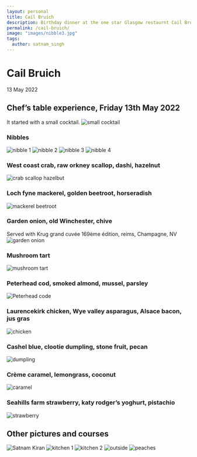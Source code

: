 ```yaml
---
layout: personal
title: Cail Bruich
description: Birthday dinner at the one star Glasgow restaurnt Cail Bruich.
permalink: /cail-bruich/
image: "images/nibble3.jpg"
tags:
  author: satnam_singh
---
```

# Cail Bruich
13 May 2022

## Chef’s table experience, Friday 13th May 2022

It started with a small cocktail.
![small cocktail](/images/large-cocktail.jpg)

### Nibbles
![nibble 1](/images/cb-nibble1.jpg)
![nibble 2](/images/cb-nibble2.jpg)
![nibble 3](/images/cb-nibble3.jpg)
![nibble 4](/images/cb-nibble4.jpg)

### West coast crab, raw orkney scallop, dashi, hazelnut
![crab scallop hazelbut](/images/crab-scallop-hazelnut.jpg)

### Loch fyne mackerel, golden beetroot, horseradish
![mackerel beetroot](/images/mackerel-beetroot.jpg)

### Garden onion, old Winchester, chive
Served with Krug grand cuvée 169ème édition, reims, Champagne, NV
![garden onion](/images/garden-onion.jpg)

### Mushroom tart
![mushroom tart](/images/cb-mushroom-tart.jpg)

### Peterhead cod, smoked almond, mussel, parsley
![Peterhead code](/images/peterhead-cod.jpg)

### Laurencekirk chicken, Wye valley asparagus, Alsace bacon, jus gras
![chicken](/images/cb-chicken.jpg)

### Cashel blue, clootie dumpling, stone fruit, pecan
![dumpling](/images/clootie-dumpling.jpg)

### Crème caramel, lemongrass, coconut
![caramel](/images/cb-caramel.jpg)

### Seahills farm strawberry, katy rodger’s yoghurt, pistachio
![strawberry](/images/cb-strawberry.jpg)

## Other pictures and courses

![Satnam Kiran](/images/cb-satnam-kiran.jpg)
![kitchen 1](/images/cb-kitchen1.jpg)
![kitchen 2](/images/cb-kitchen2.jpg)
![outside](/images/cb-outside.jpg)
![peaches](/images/cb-peaches.jpg)